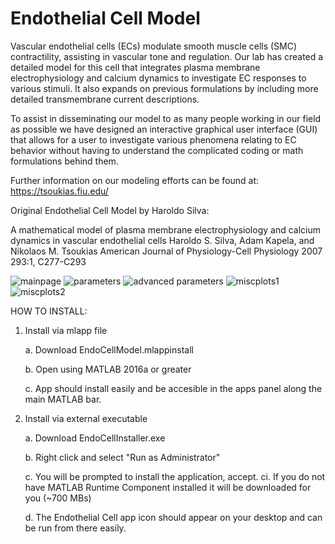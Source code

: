 # Endothelial Cell Model


Vascular endothelial cells (ECs) modulate smooth muscle cells (SMC) contractility, assisting in vascular tone and regulation. Our lab has created a detailed model for this cell that integrates plasma membrane electrophysiology and calcium dynamics to investigate EC responses to various stimuli. It also expands on previous formulations by including more detailed transmembrane current descriptions.

To assist in disseminating our model to as many people working in our field as possible we have designed an interactive graphical user interface (GUI) that allows for a user to investigate various phenomena relating to EC behavior without having to understand the complicated coding or math formulations behind them.

Further information on our modeling efforts can be found at: https://tsoukias.fiu.edu/

Original Endothelial Cell Model by Haroldo Silva:

A mathematical model of plasma membrane electrophysiology and calcium dynamics in vascular endothelial cells 
Haroldo S. Silva, Adam Kapela, and Nikolaos M. Tsoukias 
American Journal of Physiology-Cell Physiology 2007 293:1, C277-C293

![mainpage](https://user-images.githubusercontent.com/19198037/53139361-69810200-3557-11e9-9022-93968c656af4.PNG)
![parameters](https://user-images.githubusercontent.com/19198037/53139372-7140a680-3557-11e9-815a-8b33fb2b1829.PNG)
![advanced parameters](https://user-images.githubusercontent.com/19198037/53139376-74d42d80-3557-11e9-834d-534377a0c4a0.PNG)
![miscplots1](https://user-images.githubusercontent.com/19198037/53139379-769df100-3557-11e9-8583-56cbcdc206e1.PNG)
![miscplots2](https://user-images.githubusercontent.com/19198037/53139381-7867b480-3557-11e9-9e91-5f539a958b58.PNG)



HOW TO INSTALL:

1. Install via mlapp file

	a. Download EndoCellModel.mlappinstall
	
	b. Open using MATLAB 2016a or greater
	
	c. App should install easily and be accesible in the apps panel along the main MATLAB bar.
	
2. Install via external executable 

	a. Download EndoCellInstaller.exe
	
	b. Right click and select "Run as Administrator"
	
	c. You will be prompted to install the application, accept.
		ci. If you do not have MATLAB Runtime Component installed it will be downloaded for you (~700 MBs)
		
	d. The Endothelial Cell app icon should appear on your desktop and can be run from there easily.
